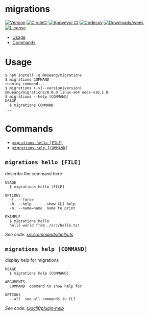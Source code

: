migrations
==========



[![Version](https://img.shields.io/npm/v/migrations.svg)](https://npmjs.org/package/migrations)
[![CircleCI](https://circleci.com/gh/MunNaaS/migrations/tree/master.svg?style=shield)](https://circleci.com/gh/MunNaaS/migrations/tree/master)
[![Appveyor CI](https://ci.appveyor.com/api/projects/status/github/MunNaaS/migrations?branch=master&svg=true)](https://ci.appveyor.com/project/MunNaaS/migrations/branch/master)
[![Codecov](https://codecov.io/gh/MunNaaS/migrations/branch/master/graph/badge.svg)](https://codecov.io/gh/MunNaaS/migrations)
[![Downloads/week](https://img.shields.io/npm/dw/migrations.svg)](https://npmjs.org/package/migrations)
[![License](https://img.shields.io/npm/l/migrations.svg)](https://github.com/MunNaaS/migrations/blob/master/package.json)

<!-- toc -->
* [Usage](#usage)
* [Commands](#commands)
<!-- tocstop -->
# Usage
<!-- usage -->
```sh-session
$ npm install -g @mueang/migrations
$ migrations COMMAND
running command...
$ migrations (-v|--version|version)
@mueang/migrations/0.0.0 linux-x64 node-v10.1.0
$ migrations --help [COMMAND]
USAGE
  $ migrations COMMAND
...
```
<!-- usagestop -->
# Commands
<!-- commands -->
* [`migrations hello [FILE]`](#migrations-hello-file)
* [`migrations help [COMMAND]`](#migrations-help-command)

## `migrations hello [FILE]`

describe the command here

```
USAGE
  $ migrations hello [FILE]

OPTIONS
  -f, --force
  -h, --help       show CLI help
  -n, --name=name  name to print

EXAMPLE
  $ migrations hello
  hello world from ./src/hello.ts!
```

_See code: [src/commands/hello.ts](https://github.com/MunNaaS/migrations/blob/v0.0.0/src/commands/hello.ts)_

## `migrations help [COMMAND]`

display help for migrations

```
USAGE
  $ migrations help [COMMAND]

ARGUMENTS
  COMMAND  command to show help for

OPTIONS
  --all  see all commands in CLI
```

_See code: [@oclif/plugin-help](https://github.com/oclif/plugin-help/blob/v1.2.10/src/commands/help.ts)_
<!-- commandsstop -->
